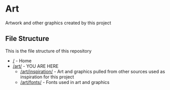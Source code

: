 # Art

Artwork and other graphics created by this project

## File Structure

This is the file structure of this repository

* [/](/README.md) - Home
* [/art/](/art/) - YOU ARE HERE
  * [/art/inspiration/](/art/inspiration/) - Art and graphics pulled from other sources used as inspiration for this project
  * [/art/fonts/](/art/fonts/) - Fonts used in art and graphics
